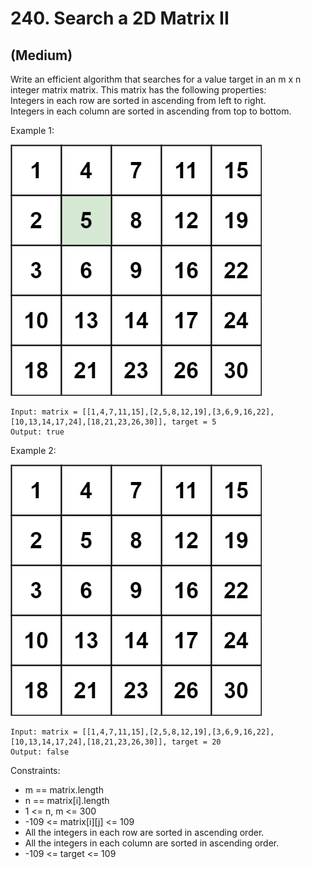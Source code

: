 # 240. Search a 2D Matrix II
## (Medium)

Write an efficient algorithm that searches for a value target in an m x n integer matrix matrix. This matrix has the following properties:
<br>
Integers in each row are sorted in ascending from left to right.<br>
Integers in each column are sorted in ascending from top to bottom.<br>
 

Example 1:

![alt text](image.png)

```
Input: matrix = [[1,4,7,11,15],[2,5,8,12,19],[3,6,9,16,22],[10,13,14,17,24],[18,21,23,26,30]], target = 5
Output: true
```

Example 2:

![alt text](image-1.png)

```
Input: matrix = [[1,4,7,11,15],[2,5,8,12,19],[3,6,9,16,22],[10,13,14,17,24],[18,21,23,26,30]], target = 20
Output: false
```
 

Constraints:

- m == matrix.length
- n == matrix[i].length
- 1 <= n, m <= 300
- -109 <= matrix[i][j] <= 109
- All the integers in each row are sorted in ascending order.
- All the integers in each column are sorted in ascending order.
- -109 <= target <= 109